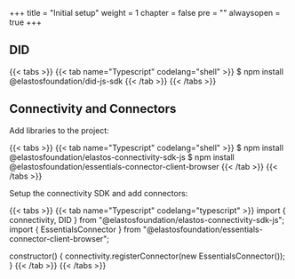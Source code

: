 +++
title = "Initial setup"
weight = 1
chapter = false
pre = ""
alwaysopen = true
+++

## DID

{{< tabs >}}
    {{< tab name="Typescript" codelang="shell" >}}
$ npm install @elastosfoundation/did-js-sdk
    {{< /tab >}}
{{< /tabs >}}

## Connectivity and Connectors

Add libraries to the project:

{{< tabs >}}
    {{< tab name="Typescript" codelang="shell" >}}
$ npm install @elastosfoundation/elastos-connectivity-sdk-js
$ npm install @elastosfoundation/essentials-connector-client-browser
    {{< /tab >}}
{{< /tabs >}}

Setup the connectivity SDK and add connectors:

{{< tabs >}}
    {{< tab name="Typescript" codelang="typescript" >}}
import { connectivity, DID } from "@elastosfoundation/elastos-connectivity-sdk-js";
import { EssentialsConnector } from "@elastosfoundation/essentials-connector-client-browser";

constructor() {
  connectivity.registerConnector(new EssentialsConnector());
}
    {{< /tab >}}
{{< /tabs >}}